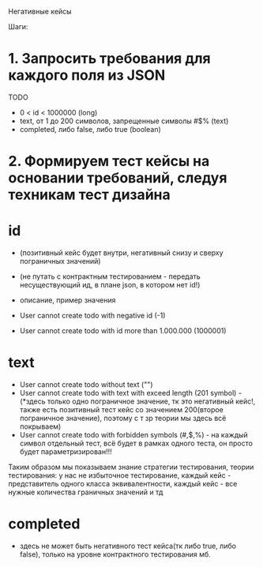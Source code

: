 Негативные кейсы

Шаги:

# 1. Запросить требования для каждого поля из JSON

TODO
- 0 < id < 1000000 (long)
- text, от 1 до 200 символов, запрещенные символы #$% (text)
- completed, либо false, либо true (boolean)

# 2. Формируем тест кейсы на основании требований, следуя техникам тест дизайна

# id
- (позитивный кейс будет внутри, негативный снизу и сверху пограничных значений)
- (не путать с контрактным тестированием - передать несуществующий ид, в плане json, в котором нет id!)

- описание, пример значения
- User cannot create todo with negative id (-1)
- User cannot create todo with id more than 1.000.000 (1000001)

# text
- User cannot create todo without text ("")
- User cannot create todo with text with exceed length (201 symbol) - (*здесь только одно пограничное значение, тк это 
негативный кейс!, также есть позитивный тест кейс со значением 200(второе пограничное значение), поэтому с т зр теории мы
здесь всё покрываем)
- User cannot create todo with forbidden symbols (#,$,%) - на каждый символ отдельный тест, всё будет в рамках одного 
теста, он просто будет параметризирован!!!

Таким образом мы показываем знание стратегии тестирования, теории тестирования: у нас не избыточное тестирование, 
каждый кейс - представитель одного класса эквивалентности, каждый кейс - все нужные количества граничных значений и тд

# completed
- здесь не может быть негативного тест кейса(тк либо true, либо false), только на уровне контрактного тестирования мб.
